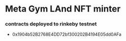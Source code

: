 # Meta Gym LAnd NFT minter

### contracts deployed to rinkeby testnet

- 0x1904b52B2768E4DD72bf300202B4194E05dd0AFa

